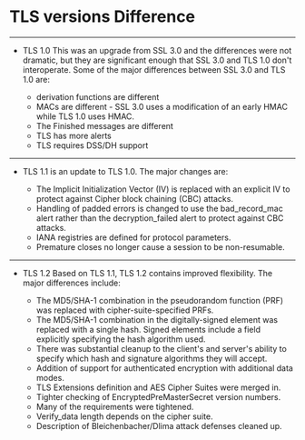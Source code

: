 # TLS versions Difference

---

* TLS 1.0 This was an upgrade from SSL 3.0 and the differences were not dramatic, but they are significant enough that SSL 3.0 and TLS 1.0 don't interoperate. Some of the major differences between SSL 3.0 and TLS 1.0 are:

     - derivation functions are different
     - MACs are different - SSL 3.0 uses a modification of an early HMAC while TLS 1.0 uses HMAC.
     - The Finished messages are different
     - TLS has more alerts
     - TLS requires DSS/DH support

---

* TLS 1.1 is an update to TLS 1.0. The major changes are:

     - The Implicit Initialization Vector (IV) is replaced with an explicit IV to protect against Cipher block chaining (CBC) attacks.
     - Handling of padded errors is changed to use the bad_record_mac alert rather than the decryption_failed alert to protect against CBC attacks.
     - IANA registries are defined for protocol parameters.
     - Premature closes no longer cause a session to be non-resumable.

---

* TLS 1.2 Based on TLS 1.1, TLS 1.2 contains improved flexibility. The major differences include:

     - The MD5/SHA-1 combination in the pseudorandom function (PRF) was replaced with cipher-suite-specified PRFs.
     - The MD5/SHA-1 combination in the digitally-signed element was replaced with a single hash. Signed elements include a field explicitly specifying the hash algorithm used.
     - There was substantial cleanup to the client's and server's ability to specify which hash and signature algorithms they will accept.
     - Addition of support for authenticated encryption with additional data modes.
     - TLS Extensions definition and AES Cipher Suites were merged in.
     - Tighter checking of EncryptedPreMasterSecret version numbers.
     - Many of the requirements were tightened.
     - Verify_data length depends on the cipher suite.
     - Description of Bleichenbacher/Dlima attack defenses cleaned up.

